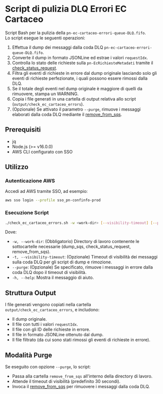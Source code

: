 # Script di pulizia DLQ Errori EC Cartaceo

Script Bash per la pulizia della `pn-ec-cartaceo-errori-queue-DLQ.fifo`.  
Lo script esegue le seguenti operazioni:

1. Effettua il dump dei messaggi dalla coda DLQ `pn-ec-cartaceo-errori-queue-DLQ.fifo`.
2. Converte il dump in formato JSONLine ed estrae i valori `requestIdx`.
3. Controlla lo stato delle richieste sulla `pn-EcRichiesteMetadati` tramite il [check_status_request](https://github.com/pagopa/pn-troubleshooting/tree/main/check_status_request).
4. Filtra gli eventi di richieste in errore dal dump originale lasciando solo gli eventi di richieste perfezionate, i quali possono essere rimossi dalla DLQ.
5. Se il totale degli eventi nel dump originale è maggiore di quelli da rimuovere, stampa un WARNING.
6. Copia i file generati in una cartella di output relativa allo script (`output/check_ec_cartaceo_errors`).
7. (Opzionale) Se attivato il parametro `--purge`, rimuove i messaggi elaborati dalla coda DLQ mediante il [remove_from_sqs](https://github.com/pagopa/pn-troubleshooting/tree/main/remove_from_sqs).

## Prerequisiti

- jq
- Node.js (>= v16.0.0)
- AWS CLI configurato con SSO

## Utilizzo

### Autenticazione AWS

Accedi ad AWS tramite SSO, ad esempio:

```bash
aws sso login --profile sso_pn-confinfo-prod
```

### Esecuzione Script

```bash
./check_ec_cartaceo_errors.sh -w <work-dir> [--visibility-timeout] [--purge]
```

Dove:

- `-w, --work-dir`: (Obbligatorio) Directory di lavoro contenente le sottocartelle necessarie (dump_sqs, check_status_request, remove_from_sqs).
- `-t, --visibility-timeout`: (Opzionale) Timeout di visibilità dei messaggi sulla coda DLQ per gli script di dump e rimozione.
- `--purge`: (Opzionale) Se specificato, rimuove i messaggi in errore dalla coda DLQ dopo il timeout di visibilità.
- `-h, --help`: Mostra il messaggio di aiuto.

## Struttura Output

I file generati vengono copiati nella cartella `output/check_ec_cartaceo_errors`, e includono:

- Il dump originale.
- Il file con tutti i valori `requestIdx`.
- Il file con gli ID delle richieste in errore.
- Il file in formato JSONLine ottenuto dal dump.
- Il file filtrato (da cui sono stati rimossi gli eventi di richieste in errore).

## Modalità Purge

Se eseguito con opzione `--purge`, lo script:

- Passa alla cartella `remove_from_sqs` all'interno della directory di lavoro.
- Attende il timeout di visibilità (predefinito 30 secondi).
- Invoca il [remove_from_sqs](https://github.com/pagopa/pn-troubleshooting/tree/main/remove_from_sqs) per rimuovere i messaggi dalla coda DLQ.
